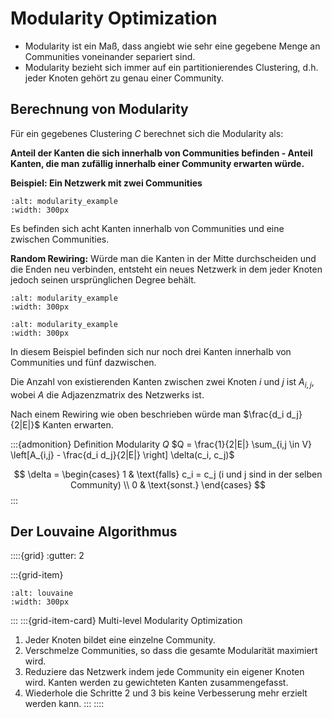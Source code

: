 # Modularity Optimization

- Modularity ist ein Maß, dass angiebt wie sehr eine gegebene Menge an Communities voneinander separiert sind.
- Modularity bezieht sich immer auf ein partitionierendes Clustering, d.h. jeder Knoten gehört zu genau einer Community.

## Berechnung von Modularity

Für ein gegebenes Clustering $C$ berechnet sich die Modularity als:

**Anteil der Kanten die sich innerhalb von Communities befinden - Anteil Kanten, die man zufällig innerhalb einer Community erwarten würde.**

**Beispiel: Ein Netzwerk mit zwei Communities**

```{image} images/modularity_example.png
:alt: modularity_example
:width: 300px
```

Es befinden sich acht Kanten innerhalb von Communities und eine zwischen Communities.

**Random Rewiring:** Würde man die Kanten in der Mitte durchscheiden und die Enden neu verbinden, entsteht ein neues Netzwerk in dem jeder Knoten jedoch seinen ursprünglichen Degree behält.

```{image} images/stubs.png
:alt: modularity_example
:width: 300px
```

```{image} images/rewiring.png
:alt: modularity_example
:width: 300px
```

In diesem Beispiel befinden sich nur noch drei Kanten innerhalb von Communities und fünf dazwischen.

Die Anzahl von existierenden Kanten zwischen zwei Knoten $i$ und $j$ ist $A_{i,j}$, wobei $A$ die Adjazenzmatrix des Netzwerks ist.

Nach einem Rewiring wie oben beschrieben würde man $\frac{d_i d_j}{2|E|}$ Kanten erwarten.

:::{admonition} Definition Modularity $Q$
$Q = \frac{1}{2|E|} \sum_{i,j \in V} \left[A_{i,j} - \frac{d_i d_j}{2|E|} \right] \delta(c_i, c_j)$

$$
\delta = \begin{cases}
    1 & \text{falls} c_i = c_j (i und j sind in der selben Community) \\
    0 & \text{sonst.}
\end{cases}
$$
:::

## Der Louvaine Algorithmus

::::{grid}
:gutter: 2

:::{grid-item}
```{image} images/louvaine.png
:alt: louvaine
:width: 300px
```
:::
:::{grid-item-card} Multi-level Modularity Optimization 
1. Jeder Knoten bildet eine einzelne Community.
2. Verschmelze Communities, so dass die gesamte Modularität maximiert wird.
3. Reduziere das Netzwerk indem jede Community ein eigener Knoten wird. Kanten werden zu gewichteten Kanten zusammengefasst.
4. Wiederhole die Schritte 2 und 3 bis keine Verbesserung mehr erzielt werden kann.
:::
::::